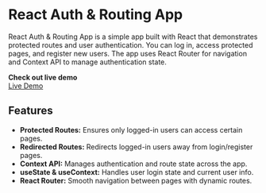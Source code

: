# React Auth & Routing App

React Auth & Routing App is a simple app built with React that demonstrates protected routes and user authentication. You can log in, access protected pages, and register new users. The app uses React Router for navigation and Context API to manage authentication state.  

**Check out live demo**  
[Live Demo](https://reza-linusx.github.io/react-starter/)

## Features
- **Protected Routes:** Ensures only logged-in users can access certain pages.  
- **Redirected Routes:** Redirects logged-in users away from login/register pages.  
- **Context API:** Manages authentication and route state across the app.  
- **useState & useContext:** Handles user login state and current user info.  
- **React Router:** Smooth navigation between pages with dynamic routes.  
